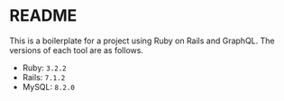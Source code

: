 # README

This is a boilerplate for a project using Ruby on Rails and GraphQL.
The versions of each tool are as follows.

- Ruby: `3.2.2`
- Rails: `7.1.2`
- MySQL: `8.2.0`
